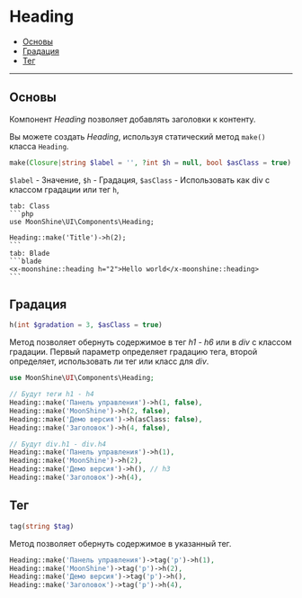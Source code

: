 # Heading

- [Основы](#basics)
- [Градация](#gradation)
- [Тег](#custom-tag)

---

<a name="basics"></a>
## Основы

Компонент *Heading* позволяет добавлять заголовки к контенту.

Вы можете создать *Heading*, используя статический метод `make()` класса `Heading`.

```php
make(Closure|string $label = '', ?int $h = null, bool $asClass = true)
```

`$label` - Значение,
`$h` - Градация,
`$asClass` - Использовать как div с классом градации или тег `h`,

~~~tabs
tab: Class
```php
use MoonShine\UI\Components\Heading;

Heading::make('Title')->h(2);
```
tab: Blade
```blade
<x-moonshine::heading h="2">Hello world</x-moonshine::heading>
```
~~~

<a name="gradation"></a>
## Градация

```php
h(int $gradation = 3, $asClass = true)
```

Метод позволяет обернуть содержимое в тег *h1 - h6* или в *div* с классом градации.
Первый параметр определяет градацию тега, второй определяет, использовать ли тег или класс для *div*.

```php
use MoonShine\UI\Components\Heading;

// Будут теги h1 - h4
Heading::make('Панель управления')->h(1, false),
Heading::make('MoonShine')->h(2, false),
Heading::make('Демо версия')->h(asClass: false),
Heading::make('Заголовок')->h(4, false),

// Будут div.h1 - div.h4
Heading::make('Панель управления')->h(1),
Heading::make('MoonShine')->h(2),
Heading::make('Демо версия')->h(), // h3
Heading::make('Заголовок')->h(4),
```

<a name="custom-tag"></a>
## Тег

```php
tag(string $tag)
```

Метод позволяет обернуть содержимое в указанный тег.

```php
Heading::make('Панель управления')->tag('p')->h(1),
Heading::make('MoonShine')->tag('p')->h(2),
Heading::make('Демо версия')->tag('p')->h(),
Heading::make('Заголовок')->tag('p')->h(4),
```